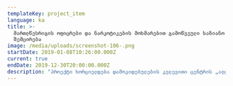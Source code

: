 ```yaml
---
templateKey: project_item
language: ka
title: >-
  მართლწესრიგის ოფიცრები და ნარკოტიკების მოხმარებით გამოწვეული საზიანო შედეგების
  შემცირება
image: /media/uploads/screenshot-106-.png
startDate: 2019-01-08T10:26:00.000Z
current: true
endDate: 2019-12-30T20:00:00.000Z
description: "პროექტი ხორციელდება დამოკიდებულების კვლევითი ცენტრის „ალტერნატივა ჯორჯია“-ს მიერ, რომლის მიზანია მართლწესრიგის ოფიცრების ცოდნის და უნარების ამაღლება ნარკოტიკული ნივთიერებების მოხმარების საკითხებთან მიმართებაში. \nგანვითარებულ ქვეყნებში აქტიურად არის გამოყენებული მიდგომები, რომლის პირობებშიც პოლიციის ოფიცრები მჭიდრო კავშირში არიან ადგილობრივ მაცხოვრებლებთან და მოქმედენებ როგორც პარტნიორები დანაშაულის აღკვეთის მიზმით (Community Policing). ასეთ პირობებში უმჯობესდება მოსახლეობის და პოლიციის ურთიერთობა და მოსახლეობა მეტად ენდობა ძალოვანი სტრუქტურების წარმომადგენლებს. \nაღწერილი მოდელის პირობებში ნარკოტიკული ნივთიერებების მოხმარება ერთ-ერთი ის პრობლემაა, რომლის მოგვარებაშიც ველზე მომუშავე პოლიციის ოფიცრებს მნიშვნელოვანი წვლილი შეაქვთ, რაც შეიძლება გამოიხატებოდეს მოსახლეობასთან ერთობლივი პრევენციული ღონისძიებების გატარებაში და პრობლემების მქონე ადამიანების დახმარებაში.  \nპროექტის მიზანია მართლწესრიგის ოფიცრების ცოდნის და უნარების ამაღლება ნარკოტიკების მოხმარების საკითხთან მიმართებაში. \nამოცანები:\n•\tნარკოტიკების მოხმარების პრობლემასთან მიმართებაში მართლწესრიგის ოფიცრების საჭიროებების გამოკვლევა\n•\tსასწავლო პროგრამის შემუშავება, რომელიც: \n•\tუზრუნველყოფს ოფიცრების მიერ წამალმოხმარების პრევენციის, მოხმარებასთან დაკავშირებული რისკებისა და საზიანო შედეგების შესახებ ცოდნის შეძენას (რა ნივთიერებები, მოხმარების დაწყების სარისკო ფაქტორები, დოზის გადაჭარბების რისკები, სხვა ზიანი); \n•\tდაეხმარება ოფიცრებს სარისკო ქცევის მოზარდების იდენტიფიცირებაში და ადრეულ ეტაპზე პრევენციული ჩარევის განხორციელებაში (გადამისამართება, მშობლებთან ერთობლივი ჩარევა)\n•\tდაეხმარება ოფიცრებს ნარკოტიკების მოხმარების პრობლემის მქონე ადამიანები გადაამისამართონ შესაბამის დაწესებულებაში დახმარების მისაღებად (საკონსულტაციო, სამკურნალო, ზიანის შემცირების სერვისები)\n•\tსასწავლო ვიზიტი აშშ-ში რათა მოხდეს ამერიკელი პოლიციელების გამოცდილების გაცნობა (თუ როგორ მუშაობენ მოსახლეობასთან ნარკოტიკების პრობლემის გადასაჭრელად)\n•\tპოლიციის აკადემიის კურიკულუმში მომზადებული სასწავლო კურსის შეტანა და ამოქმედება."
---
```


